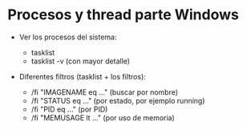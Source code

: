 # Procesos y thread parte Windows

- Ver los procesos del sistema:
    - tasklist
    - tasklist -v (con mayor detalle)

- Diferentes filtros (tasklist + los filtros):
    - /fi "IMAGENAME eq ..." (buscar por nombre)
    - /fi "STATUS eq ..." (por estado, por ejemplo running)
    - /fi "PID eq ..." (por PID)
    - /fi "MEMUSAGE lt ..." (por uso de memoria)